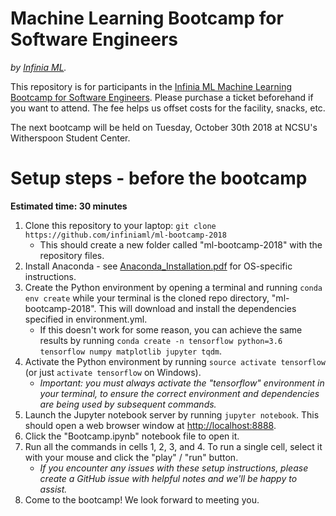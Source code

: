 Machine Learning Bootcamp for Software Engineers
================================================

*by [Infinia ML](https://infiniaml.com/).*

This repository is for participants in the [Infinia ML Machine Learning Bootcamp for Software Engineers](https://www.eventbrite.com/e/machine-learning-bootcamp-for-software-developers-tickets-48714839396).
Please purchase a ticket beforehand if you want to attend. The fee helps us offset costs for the facility, snacks, etc.

The next bootcamp will be held on Tuesday, October 30th 2018 at NCSU's Witherspoon Student Center.

# Setup steps - before the bootcamp

**Estimated time: 30 minutes**

1. Clone this repository to your laptop:  `git clone https://github.com/infiniaml/ml-bootcamp-2018`
    - This should create a new folder called "ml-bootcamp-2018" with the repository files.
2. Install Anaconda - see [Anaconda_Installation.pdf](https://github.com/infiniaml/ml-bootcamp-2018/blob/master/Anaconda_Installation.pdf) for OS-specific instructions.
3. Create the Python environment by opening a terminal and running `conda env create` while your terminal is the cloned repo directory, "ml-bootcamp-2018". This will download and install the dependencies specified in environment.yml.
    - If this doesn't work for some reason, you can achieve the same results by running `conda create -n tensorflow python=3.6 tensorflow numpy matplotlib jupyter tqdm`.
4. Activate the Python environment by running `source activate tensorflow` (or just `activate tensorflow` on Windows).
    - *Important: you must always activate the "tensorflow" environment in your terminal, to ensure the correct environment and dependencies are being used by subsequent commands.*
5. Launch the Jupyter notebook server by running `jupyter notebook`. This should open a web browser window at [http://localhost:8888](http://localhost:8888).
6. Click the "Bootcamp.ipynb" notebook file to open it.
7. Run all the commands in cells 1, 2, 3, and 4. To run a single cell, select it with your mouse and click the "play" / "run" button.
    - *If you encounter any issues with these setup instructions, please create a GitHub issue with helpful notes and we'll be happy to assist.*
8. Come to the bootcamp! We look forward to meeting you.

